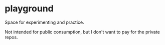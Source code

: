 # playground
Space for experimenting and practice.

Not intended for public consumption, but I don't want to pay for the private repos.
